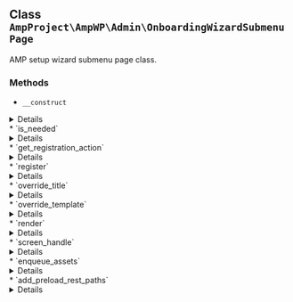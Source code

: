 ## Class `AmpProject\AmpWP\Admin\OnboardingWizardSubmenuPage`

AMP setup wizard submenu page class.

### Methods
* `__construct`

<details>

```php
public __construct( \AmpProject\AmpWP\Admin\GoogleFonts $google_fonts, \AmpProject\AmpWP\Admin\ReaderThemes $reader_themes, \AmpProject\AmpWP\Admin\RESTPreloader $rest_preloader )
```

OnboardingWizardSubmenuPage constructor.


</details>
* `is_needed`

<details>

```php
static public is_needed()
```

Check whether the conditional object is currently needed.


</details>
* `get_registration_action`

<details>

```php
static public get_registration_action()
```

Get the action to use for registering the service.


</details>
* `register`

<details>

```php
public register()
```

Sets up hooks.


</details>
* `override_title`

<details>

```php
public override_title( $admin_title )
```

Overrides the admin title on the wizard screen. Without this filter, the title portion would be empty.


</details>
* `override_template`

<details>

```php
public override_template()
```

Renders the setup wizard screen output and exits.


</details>
* `render`

<details>

```php
public render()
```

Renders the setup wizard screen output, beginning just before the closing head tag.


</details>
* `screen_handle`

<details>

```php
public screen_handle()
```

Provides the setup screen handle.


</details>
* `enqueue_assets`

<details>

```php
public enqueue_assets( $hook_suffix )
```

Enqueues setup assets.


</details>
* `add_preload_rest_paths`

<details>

```php
protected add_preload_rest_paths()
```

Adds REST paths to preload.


</details>
